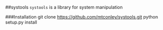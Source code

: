 ##systools
``systools`` is a library for system manipulation

###Installation
    git clone https://github.com/mtconley/systools.git
    python setup.py install
